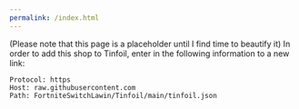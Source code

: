 ```yaml
---
permalink: /index.html
---
```

(Please note that this page is a placeholder until I find time to beautify it)
In order to add this shop to Tinfoil, enter in the following information to a new link:

```
Protocol: https
Host: raw.githubusercontent.com
Path: FortniteSwitchLawin/Tinfoil/main/tinfoil.json
```
